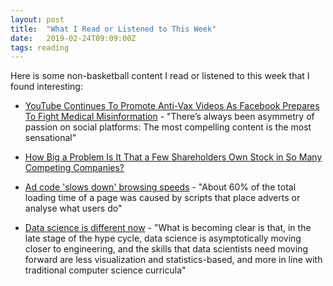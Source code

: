 ```yaml
---
layout: post
title:  "What I Read or Listened to This Week"
date:   2019-02-24T09:09:00Z
tags: reading
---
```

Here is some non-basketball content I read or listened to this week that I found interesting:


* [YouTube Continues To Promote Anti-Vax Videos As Facebook Prepares To Fight Medical Misinformation](https://www.buzzfeednews.com/article/carolineodonovan/youtube-anti-vaccination-video-recommendations) - "There’s always been asymmetry of passion on social platforms: The most compelling content is the most sensational"

* [How Big a Problem Is It That a Few Shareholders Own Stock in So Many Competing Companies?](https://hbr.org/2019/02/how-big-a-problem-is-it-that-a-few-shareholders-own-stock-in-so-many-competing-companies)

* [Ad code 'slows down' browsing speeds](https://www.bbc.com/news/technology-47252725) - "About 60% of the total loading time of a page was caused by scripts that place adverts or analyse what users do"

* [Data science is different now](https://veekaybee.github.io/2019/02/13/data-science-is-different/) - "What is becoming clear is that, in the late stage of the hype cycle, data science is asymptotically moving closer to engineering, and the skills that data scientists need moving forward are less visualization and statistics-based, and more in line with traditional computer science curricula"
